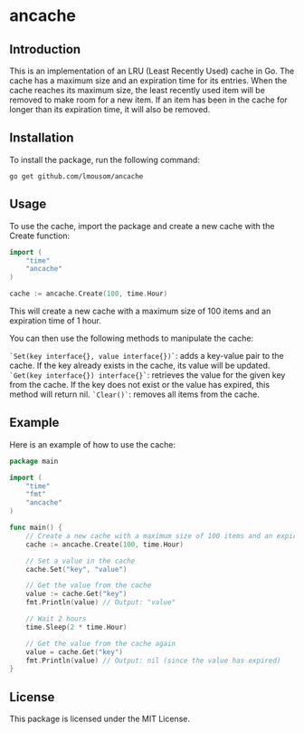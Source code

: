 # ancache

## Introduction
This is an implementation of an LRU (Least Recently Used) cache in Go. The cache has a maximum size and an expiration time for its entries. When the cache reaches its maximum size, the least recently used item will be removed to make room for a new item. If an item has been in the cache for longer than its expiration time, it will also be removed.

## Installation
To install the package, run the following command:

```
go get github.com/lmousom/ancache
```
## Usage
To use the cache, import the package and create a new cache with the Create function:

```go
import (
	"time"
	"ancache"
)

cache := ancache.Create(100, time.Hour)
```

This will create a new cache with a maximum size of 100 items and an expiration time of 1 hour.

You can then use the following methods to manipulate the cache:

```` `Set(key interface{}, value interface{})` ````: adds a key-value pair to the cache. If the key already exists in the cache, its value will be updated.
```` `Get(key interface{}) interface{}` ````: retrieves the value for the given key from the cache. If the key does not exist or the value has expired, this method will return nil.
```` `Clear()` ````: removes all items from the cache.

## Example
Here is an example of how to use the cache:

````go
package main

import (
	"time"
	"fmt"
	"ancache"
)

func main() {
	// Create a new cache with a maximum size of 100 items and an expiration time of 1 hour
	cache := ancache.Create(100, time.Hour)

	// Set a value in the cache
	cache.Set("key", "value")

	// Get the value from the cache
	value := cache.Get("key")
	fmt.Println(value) // Output: "value"

	// Wait 2 hours
	time.Sleep(2 * time.Hour)

	// Get the value from the cache again
	value = cache.Get("key")
	fmt.Println(value) // Output: nil (since the value has expired)
}
````

## License
This package is licensed under the MIT License.
